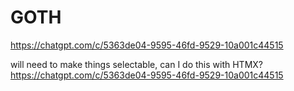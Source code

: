 # GOTH

https://chatgpt.com/c/5363de04-9595-46fd-9529-10a001c44515

will need to make things selectable, can I do this with HTMX?
https://chatgpt.com/c/5363de04-9595-46fd-9529-10a001c44515

